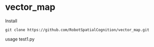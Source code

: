 # vector_map

Install

```
git clone https://github.com/RobotSpatialCognition/vector_map.git
```


usage test1.py
```

```